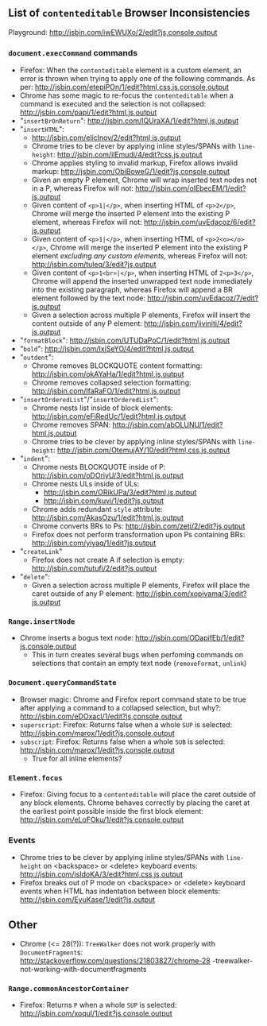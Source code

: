 ## List of `contenteditable` Browser Inconsistencies
Playground: http://jsbin.com/iwEWUXo/2/edit?js,console,output

### `document.execCommand` commands
* Firefox: When the `contenteditable` element is a custom element, an error is
  thrown when trying to apply one of the following commands. As per:
  http://jsbin.com/etepiPOn/1/edit?html,css,js,console,output
* Chrome has some magic to re-focus the `contenteditable` when a command is
  executed and the selection is not collapsed:
  http://jsbin.com/papi/1/edit?html,js,output
* "`insertBrOnReturn`": http://jsbin.com/IQUraXA/1/edit?html,js,output
* "`insertHTML`":
  - http://jsbin.com/elicInov/2/edit?html,js,output
  - Chrome tries to be clever by applying inline styles/SPANs with `line-
    height`: http://jsbin.com/ilEmudi/4/edit?css,js,output
  - Chrome applies styling to invalid markup, Firefox allows invalid markup:
    http://jsbin.com/ObiBoweG/1/edit?js,console,output
  - Given an empty P element, Chrome will wrap inserted text nodes not in a P,
    whereas Firefox will not: http://jsbin.com/olEbecEM/1/edit?js,output
  - Given content of `<p>1|</p>`, when inserting HTML of `<p>2</p>`, Chrome will
    merge the inserted P element into the existing P element, whereas Firefox
    will not: http://jsbin.com/uvEdacoz/6/edit?js,output
  - Given content of `<p>1|</p>`, when inserting HTML of `<p>2<o></o></p>`,
    Chrome will merge the inserted P element into the existing P element
    *excluding any custom elements*, whereas Firefox will not:
    http://jsbin.com/tuleq/3/edit?js,output
  - Given content of `<p>1<br>|</p>`, when inserting HTML of `2<p>3</p>`, Chrome
    will append the inserted unwrapped text node immediately into the existing
    paragraph, whereas Firefox will append a BR element followed by the text
    node: http://jsbin.com/uvEdacoz/7/edit?js,output
  - Given a selection across multiple P elements, Firefox will insert the
    content outside of any P element: http://jsbin.com/jiviniti/4/edit?js,output
* "`formatBlock`": http://jsbin.com/UTUDaPoC/1/edit?html,js,output
* "`bold`": http://jsbin.com/IxiSeYO/4/edit?html,js,output
* "`outdent`":
  - Chrome removes BLOCKQUOTE content formatting:
    http://jsbin.com/okAYaHa/1/edit?html,js,output
  - Chrome removes collapsed selection formatting:
    http://jsbin.com/IfaRaFO/1/edit?html,js,output
* "`insertOrderedList`"/"`insertOrderedList`":
  - Chrome nests list inside of block elements:
    http://jsbin.com/eFiRedUc/1/edit?html,js,output
  - Chrome removes SPAN: http://jsbin.com/abOLUNU/1/edit?html,js,output
  - Chrome tries to be clever by applying inline styles/SPANs with `line-
    height`: http://jsbin.com/OtemujAY/10/edit?html,css,js,output
* "`indent`":
  - Chrome nests BLOCKQUOTE inside of P:
    http://jsbin.com/oDOriyU/3/edit?html,js,output
  - Chrome nests ULs inside of ULs:
    - http://jsbin.com/ORikUPa/3/edit?html,js,output
    - http://jsbin.com/kuvi/1/edit?js,output
  - Chrome adds redundant `style` attribute:
    http://jsbin.com/AkasOzu/1/edit?html,js,output
  - Chrome converts BRs to Ps: http://jsbin.com/zeti/2/edit?js,output
  - Firefox does not perform transformation upon Ps containing BRs:
    http://jsbin.com/yiyaq/1/edit?js,output
* "`createLink`"
  - Firefox does not create A if selection is empty:
    http://jsbin.com/tutufi/2/edit?js,output
* "`delete`":
  - Given a selection across multiple P elements, Firefox will place the caret
    outside of any P element: http://jsbin.com/xopivama/3/edit?js,output

### `Range.insertNode`
* Chrome inserts a bogus text node:
  http://jsbin.com/ODapifEb/1/edit?js,console,output
  - This in turn creates several bugs when perfoming commands on selections that
    contain an empty text node (`removeFormat`, `unlink`)

### `Document.queryCommandState`
* Browser magic: Chrome and Firefox report command state to be true after
  applying a command to a collapsed selection, but why?:
  http://jsbin.com/eDOxacI/1/edit?js,console,output
* `superscript`: Firefox: Returns false when a whole `SUP` is selected:
  http://jsbin.com/marox/1/edit?js,console,output
* `subscript`: Firefox: Returns false when a whole `SUB` is selected:
  http://jsbin.com/marox/1/edit?js,console,output
  - True for all inline elements?

### `Element.focus`
* Firefox: Giving focus to a `contenteditable` will place the caret outside of
  any block elements. Chrome behaves correctly by placing the caret at the
  earliest point possible inside the first block element:
  http://jsbin.com/eLoFOku/1/edit?js,console,output

### Events
* Chrome tries to be clever by applying inline styles/SPANs with `line-height`
  on \<backspace> or \<delete> keyboard events:
  http://jsbin.com/isIdoKA/3/edit?html,css,js,output
* Firefox breaks out of P mode on \<backspace> or \<delete> keyboard events when
  HTML has indentation between block elements:
  http://jsbin.com/EyuKase/1/edit?js,output

## Other
* Chrome (<= 28(?)): `TreeWalker` does not work properly with
  `DocumentFragment`s: http://stackoverflow.com/questions/21803827/chrome-28
  -treewalker-not-working-with-documentfragments

### `Range.commonAncestorContainer`
* Firefox: Returns `P` when a whole `SUP` is selected:
  http://jsbin.com/xoqul/1/edit?js,console,output
